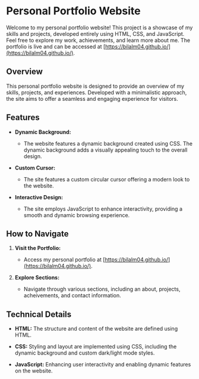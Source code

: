 # Personal Portfolio Website

Welcome to my personal portfolio website! This project is a showcase of my skills and projects, developed entirely using HTML, CSS, and JavaScript. Feel free to explore my work, achievements, and learn more about me. The portfolio is live and can be accessed at [https://bilalm04.github.io/](https://bilalm04.github.io/).

## Overview

This personal portfolio website is designed to provide an overview of my skills, projects, and experiences. Developed with a minimalistic approach, the site aims to offer a seamless and engaging experience for visitors.

## Features

- **Dynamic Background:**
  - The website features a dynamic background created using CSS. The dynamic background adds a visually appealing touch to the overall design.

- **Custom Cursor:**
  - The site features a custom circular cursor offering a modern look to the website.

- **Interactive Design:**
  - The site employs JavaScript to enhance interactivity, providing a smooth and dynamic browsing experience.

## How to Navigate

1. **Visit the Portfolio:**
   - Access my personal portfolio at [https://bilalm04.github.io/](https://bilalm04.github.io/).

2. **Explore Sections:**
   - Navigate through various sections, including an about, projects, acheivements, and contact information.

## Technical Details

- **HTML:** The structure and content of the website are defined using HTML.

- **CSS:** Styling and layout are implemented using CSS, including the dynamic background and custom dark/light mode styles.

- **JavaScript:** Enhancing user interactivity and enabling dynamic features on the website.
